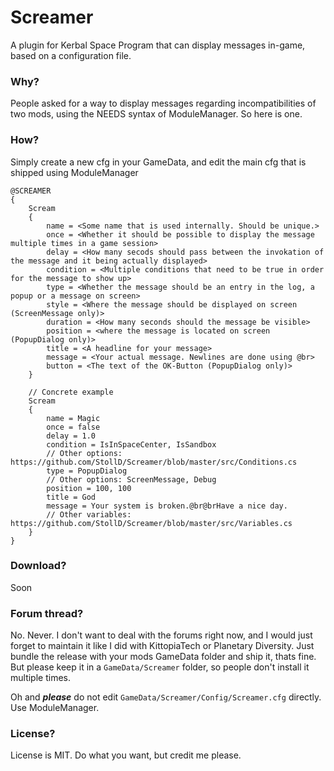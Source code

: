 # Screamer
A plugin for Kerbal Space Program that can display messages in-game, based on a configuration file.

### Why?
People asked for a way to display messages regarding incompatibilities of two mods, using the NEEDS syntax of ModuleManager. So here is one.

### How?
Simply create a new cfg in your GameData, and edit the main cfg that is shipped using ModuleManager

```
@SCREAMER
{
    Scream
    {
        name = <Some name that is used internally. Should be unique.>
        once = <Whether it should be possible to display the message multiple times in a game session>
        delay = <How many secods should pass between the invokation of the message and it being actually displayed>
        condition = <Multiple conditions that need to be true in order for the message to show up>
        type = <Whether the message should be an entry in the log, a popup or a message on screen>
        style = <Where the message should be displayed on screen (ScreenMessage only)>
        duration = <How many seconds should the message be visible>        
        position = <where the message is located on screen (PopupDialog only)>
        title = <A headline for your message>
        message = <Your actual message. Newlines are done using @br>
        button = <The text of the OK-Button (PopupDialog only)>
    }

    // Concrete example
    Scream
    {
        name = Magic
        once = false
        delay = 1.0
        condition = IsInSpaceCenter, IsSandbox 
        // Other options: https://github.com/StollD/Screamer/blob/master/src/Conditions.cs
        type = PopupDialog 
        // Other options: ScreenMessage, Debug
        position = 100, 100
        title = God
        message = Your system is broken.@br@brHave a nice day. 
        // Other variables: https://github.com/StollD/Screamer/blob/master/src/Variables.cs
    }
}
```

### Download?
Soon

### Forum thread?
No. Never. I don't want to deal with the forums right now, and I would just forget to maintain it like I did with KittopiaTech or Planetary Diversity.
Just bundle the release with your mods GameData folder and ship it, thats fine. But please keep it in a `GameData/Screamer` folder, so people don't install it multiple times.

Oh and ***please*** do not edit `GameData/Screamer/Config/Screamer.cfg` directly. Use ModuleManager.

### License?
License is MIT. Do what you want, but credit me please. 


